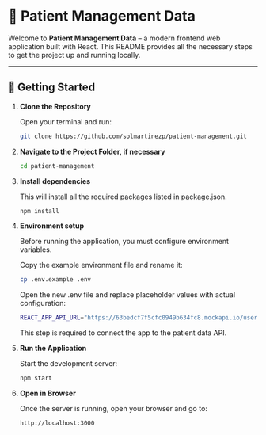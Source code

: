 # 🚀 Patient Management Data

Welcome to **Patient Management Data** – a modern frontend web application built with React. This README provides all the necessary steps to get the project up and running locally.

---

## 📁 Getting Started

1. **Clone the Repository**

   Open your terminal and run:

   ```bash
   git clone https://github.com/solmartinezp/patient-management.git

2. **Navigate to the Project Folder, if necessary**

   ```bash
   cd patient-management

3. **Install dependencies**

    This will install all the required packages listed in package.json.

    ```bash
    npm install

4. **Environment setup**

    Before running the application, you must configure environment variables.

    Copy the example environment file and rename it:

    ```bash
    cp .env.example .env
     ```

    Open the new .env file and replace placeholder values with actual configuration:

    ```bash
    REACT_APP_API_URL="https://63bedcf7f5cfc0949b634fc8.mockapi.io/users"
     ```

    This step is required to connect the app to the patient data API.

5. **Run the Application**

    Start the development server:

    ```bash
    npm start

6. **Open in Browser**

    Once the server is running, open your browser and go to:

    ```bash
    http://localhost:3000


